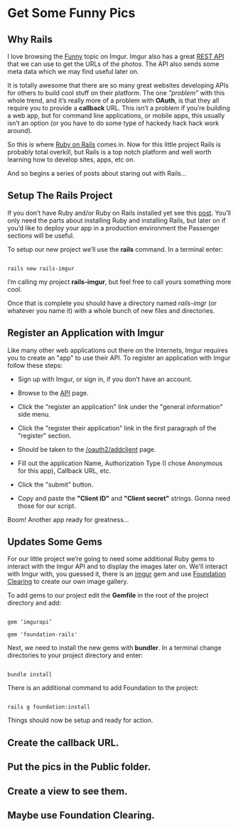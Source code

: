 # Get Some Funny Pics

## Why Rails

I love browsing the [Funny](http://imgur.com/topic/Funny) topic on Imgur.  Imgur also has a great [REST API](https://api.imgur.com/) that we can use to get the URLs of the photos.  The API also sends some meta data which we may find useful later on.

It is totally awesome that there are so many great websites developing APIs for others to build cool stuff on their platform.  The one *”problem”* with this whole trend, and it’s really more of a problem with **OAuth**, is that they all require you to provide a **callback** URL.  This isn’t a problem if you’re building a web app, but for command line applications, or mobile apps, this usually isn’t an option (or you have to do some type of hackedy hack hack work around).

So this is where [Ruby on Rails](http://rubyonrails.org/) comes in.  Now for this little project Rails is probably total overkill, but Rails is a top notch platform and well worth learning how to develop sites, apps, etc on.

And so begins a series of posts about staring out with Rails…

## Setup The Rails Project

If you don’t have Ruby and/or Ruby on Rails installed yet see this [post](http://devblog.boonecommunitynetwork.com/ruby-rails-and-passenger/).  You’ll only need the parts about installing Ruby and installing Rails, but later on if you’d like to deploy your app in a  production environment the Passenger sections will be useful.

To setup our new project we’ll use the **rails** command.  In a terminal enter:

```

rails new rails-imgur

```

I’m calling my project **rails-imgur**, but feel free to call yours something more cool.

Once that is complete you should have a directory named *rails-imgr* (or whatever you name it) with a whole bunch of new files and directories.

## Register an Application with Imgur

Like many other web applications out there on the Internets, Imgur requires you to create an "app" to use their API.  To register an application with Imgur follow these steps:

* Sign up with Imgur, or sign in, if you don't have an account.

* Browse to the [API](http://api.imgur.com/) page.

* Click the "register an application" link under the "general information" side menu.

* Click the "register their application" link in the first paragraph of the "register" section.

* Should be taken to the [/oauth2/addclient](https://api.imgur.com/oauth2/addclient) page.

* Fill out the application Name, Authorization Type (I chose Anonymous for this app), Callback URL, etc.

* Click the "submit" button.

* Copy and paste the **"Client ID"** and **"Client secret"** strings.  Gonna need those for our script.

Boom! Another app ready for greatness...

## Updates Some Gems

For our little project we’re going to need some additional Ruby gems to interact with the Imgur API and to display the images later on.  We'll interact with Imgur with, you guessed it, there is an [imgur](https://github.com/dncrht/imgur) gem and use [Foundation Clearing](http://foundation.zurb.com/docs/components/clearing.html) to create our own image gallery.

To add gems to our project edit the **Gemfile** in the root of the project directory and add:

```

gem ‘imgurapi’

gem 'foundation-rails'

```

Next, we need to install the new gems with **bundler**.  In a terminal change directories to your project directory and enter:

```

bundle install

```

There is an additional command to add Foundation to the project:

```

rails g foundation:install

```

Things should now be setup and ready for action.

## Create the callback URL.

## Put the pics in the Public folder.

## Create a view to see them.

## Maybe use Foundation Clearing.